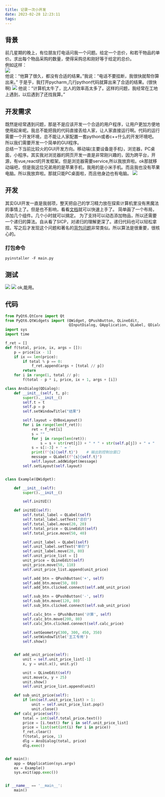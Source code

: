 ```yaml
---
title: 记录一次小开发
date: 2023-02-28 12:23:11
tags:
---
```


## 背景
前几星期的晚上，有位朋友打电话问我一个问题。给定一个总价，和若干物品的单价。求出每个物品采购的数量，使得采购总和刚好等于给定的总价。  
例如这样：  
![](../images/%E8%AE%B0%E5%BD%95%E4%B8%80%E6%AC%A1%E5%B0%8F%E5%BC%80%E5%8F%91/problem.png)  
他说：“他算了很久，都没有合适的结果。”我说：“电话不要挂断，我很快就帮你算出来。” 于是乎，我打开pycharm,几行python代码就算出来了合适的结果。(很快啊)
![](../images/%E8%AE%B0%E5%BD%95%E4%B8%80%E6%AC%A1%E5%B0%8F%E5%BC%80%E5%8F%91/ret.jpg)
他说：“计算机太牛了，比人的效率高太多了。这样的问题，我经常在工地上遇到，以后遇到了还找我算。”

## 开发需求
   既然是经常遇到问题，那是不是应该开发一个合适的用户程序，让用户更加方便地使用起来呢。我总不能把我的代码直接丢给人家，让人家直接运行啊。代码的运行需要一个开发环境，总不能让人家配置一套python或者c++什么的开发环境吧。所以我们需要开发一个简单的GUI程序。   
   总结一下当前比较火的GUI开发方向。移动端(主要设备是手机)，浏览器，PC桌面，小程序。其实我对浏览器的网页开发一直是非常刚兴趣的，因为跨平台，开源，有vue,react的开发框架。但是浏览器需要service,所以我放弃啦。ok那就移动端吧，但是我这位兄弟用的是苹果手机，我用的是小米手机。而且我也没有苹果电脑。所以我放弃啦。那就只能PC桌面啦，而且他身边也有电脑。
![](../images/%E8%AE%B0%E5%BD%95%E4%B8%80%E6%AC%A1%E5%B0%8F%E5%BC%80%E5%8F%91/%E9%9C%80%E6%B1%82%E8%B0%83%E6%9F%A5.jpg)

## 开发
其实GUI开发一直是我弱项，整天把自己的学习精力放在探索计算机里没有黑魔法的事情上了。但是也不影响，看看[文档](https://www.pythonguis.com/pyqt6-tutorial/)就可以快速上手了。
简单画了一个布局，添加几个组件。几个小时就可以搞定。
为了支持可以动态添加物品，所以还需要一个递归的算法。自从看了SICP，对递归的理解更深了。递归代码也可以轻松拿捏。写之后才发现这个问题和著名的[背包问题](https://zh.wikipedia.org/zh-hans/%E8%83%8C%E5%8C%85%E9%97%AE%E9%A2%98)非常类似。所以算法是很重要，很核心的。
### 打包命令
```shell
pyinstaller -F main.py
```
## 测试
![](../images/%E8%AE%B0%E5%BD%95%E4%B8%80%E6%AC%A1%E5%B0%8F%E5%BC%80%E5%8F%91/ans1.jpg)
![](../images/%E8%AE%B0%E5%BD%95%E4%B8%80%E6%AC%A1%E5%B0%8F%E5%BC%80%E5%8F%91/ans2.jpg)
ok,能用。
## 代码
```python
from PyQt6.QtCore import Qt
from PyQt6.QtWidgets import (QWidget, QPushButton, QLineEdit,
                             QInputDialog, QApplication, QLabel, QDialog, QDialogButtonBox, QVBoxLayout)
import sys
import time

f_ret = []
def f(total, price, ix, args = []):
    p = price[ix - 1]
    if ix == len(price):
        if total % p == 0:
            f_ret.append(args + [total // p])
        return
    for i in range(1, total // p):
        f(total - p * i, price, ix + 1, args + [i])

class AnsDialog(QDialog):
    def __init__(self, t, p):
        super().__init__()
        self.t = t
        self.p = p
        self.setWindowTitle("结果")

        self.layout = QVBoxLayout()
        for i in range(len(f_ret)):
            ret = f_ret[i]
            s = ""
            for j in range(len(ret)):
                s = s + str(ret[j]) + " * " + str(self.p[j]) + " + "
            s = s[:-3] + ' = '
            print(f"{s}{self.t}")    # 输出到控制台窗口
            message = QLabel(f"{s}{self.t}")
            self.layout.addWidget(message)
        self.setLayout(self.layout)


class Example(QWidget):

    def __init__(self):
        super().__init__()

        self.initUI()

    def initUI(self):
        self.total_label = QLabel(self)
        self.total_label.setText("总价")
        self.total_label.move(20, 20)
        self.total_price = QLineEdit(self)
        self.total_price.move(50, 40)

        self.unit_label = QLabel(self)
        self.unit_label.setText("单价")
        self.unit_label.move(20, 80)
        self.unit_price_list = []
        unit_price = QLineEdit(self)
        unit_price.move(50, 110)
        self.unit_price_list.append(unit_price)

        self.add_btn = QPushButton('+', self)
        self.add_btn.move(50, 80)
        self.add_btn.clicked.connect(self.add_unit_price)

        self.sub_btn = QPushButton('-', self)
        self.sub_btn.move(120, 80)
        self.sub_btn.clicked.connect(self.sub_unit_price)

        self.calc_btn = QPushButton('计算', self)
        self.calc_btn.move(200, 80)
        self.calc_btn.clicked.connect(self.calc_price)

        self.setGeometry(300, 300, 450, 350)
        self.setWindowTitle('王工专用')
        self.show()


    def add_unit_price(self):
        unit = self.unit_price_list[-1]
        x, y = unit.x(), unit.y()

        unit = QLineEdit(self)
        unit.move(x, y + 25)
        unit.show()
        self.unit_price_list.append(unit)

    def sub_unit_price(self):
        if len(self.unit_price_list) > 1:
            unit = self.unit_price_list.pop()
            unit.close()
    def calc_price(self):
        total = int(self.total_price.text())
        price = [i.text() for i in self.unit_price_list]
        price = list(set(int(i) for i in price))
        f_ret.clear()
        f(total, price, 1)
        dlg = AnsDialog(total, price)
        dlg.exec()


def main():
    app = QApplication(sys.argv)
    ex = Example()
    sys.exit(app.exec())


if __name__ == '__main__':
    main()
```
